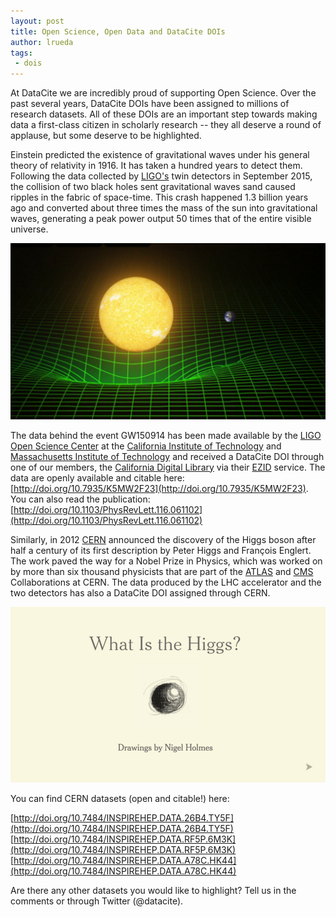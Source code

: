 ```yaml
---
layout: post
title: Open Science, Open Data and DataCite DOIs
author: lrueda
tags:
 - dois
---
```


At DataCite we are incredibly proud of supporting Open Science. Over the past several years, DataCite DOIs have been assigned to millions of research datasets. All of these DOIs are an important step towards making data a first-class citizen in scholarly research -- they all deserve a round of applause, but some deserve to be highlighted.

Einstein predicted the existence of gravitational waves under his general theory of relativity in 1916. It has taken a hundred years to detect them. Following the data collected by [LIGO's](https://www.ligo.caltech.edu) twin detectors in September 2015, the collision of two black holes sent gravitational waves sand caused ripples in the fabric of space-time. This crash happened 1.3 billion years ago and converted about three times the mass of the sun into gravitational waves, generating a peak power output 50 times that of the entire visible universe.

![[Gravitational waves](http://www.space.com/31900-gravitational-waves-discovery-ligo.html)](/assets/images/2016/03/waves.png)

The data behind the event GW150914 has been made available by the [LIGO Open Science Center](https://losc.ligo.org/) at the [California Institute of Technology](http://www.caltech.edu/) and [Massachusetts Institute of Technology](http://www.mit.edu/) and received a DataCite DOI through one of our members, the [California Digital Library](http://www.cdlib.org/) via their [EZID](http://ezid.cdlib.org/) service. The data are openly available and citable here: [http://doi.org/10.7935/K5MW2F23](http://doi.org/10.7935/K5MW2F23). You can also read the publication: [http://doi.org/10.1103/PhysRevLett.116.061102](http://doi.org/10.1103/PhysRevLett.116.061102)

Similarly, in 2012 [CERN](http://cern.ch) announced the discovery of the Higgs boson after half a century of its first description by Peter Higgs and François Englert. The work paved the way for a Nobel Prize in Physics, which was worked on by more than six thousand physicists that are part of the [ATLAS](http://atlas.ch/) and [CMS](cms.web.cern.ch/) Collaborations at CERN. The data produced by the LHC accelerator and the two detectors has also a DataCite DOI assigned through CERN. 

![[What is the Higgs](http://www.nytimes.com/interactive/2013/10/08/science/the-higgs-boson.html?_r=0#/?g=true&higgs1_slide=0 )](/assets/images/2016/03/higgs.png)

You can find CERN datasets (open and citable!) here:

[http://doi.org/10.7484/INSPIREHEP.DATA.26B4.TY5F](http://doi.org/10.7484/INSPIREHEP.DATA.26B4.TY5F)
[http://doi.org/10.7484/INSPIREHEP.DATA.RF5P.6M3K](http://doi.org/10.7484/INSPIREHEP.DATA.RF5P.6M3K)
[http://doi.org/10.7484/INSPIREHEP.DATA.A78C.HK44](http://doi.org/10.7484/INSPIREHEP.DATA.A78C.HK44)

Are there any other datasets you would like to highlight? Tell us in the comments or through Twitter (@datacite).

